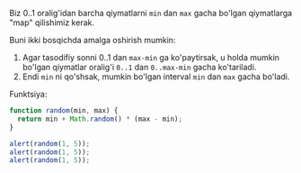 Biz 0..1 oralig'idan barcha qiymatlarni `min` dan `max` gacha bo'lgan qiymatlarga "map" qilishimiz kerak.

Buni ikki bosqichda amalga oshirish mumkin:

1. Agar tasodifiy sonni 0..1 dan `max-min` ga ko'paytirsak, u holda mumkin bo'lgan qiymatlar oralig'i `0..1` dan `0..max-min` gacha ko'tariladi.
2. Endi `min` ni qo'shsak, mumkin bo'lgan interval `min` dan `max` gacha bo'ladi.

Funktsiya:

```js run
function random(min, max) {
  return min + Math.random() * (max - min);
}

alert(random(1, 5));
alert(random(1, 5));
alert(random(1, 5));
```
